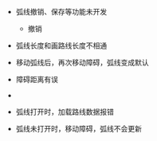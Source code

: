 - 弧线撤销、保存等功能未开发
  - 撤销
- 弧线长度和画路线长度不相通
- 移动弧线后，再次移动障碍，弧线变成默认
- 障碍距离有误
- 



- 弧线打开时，加载路线数据报错
- 弧线未打开时，移动障碍，弧线不会更新